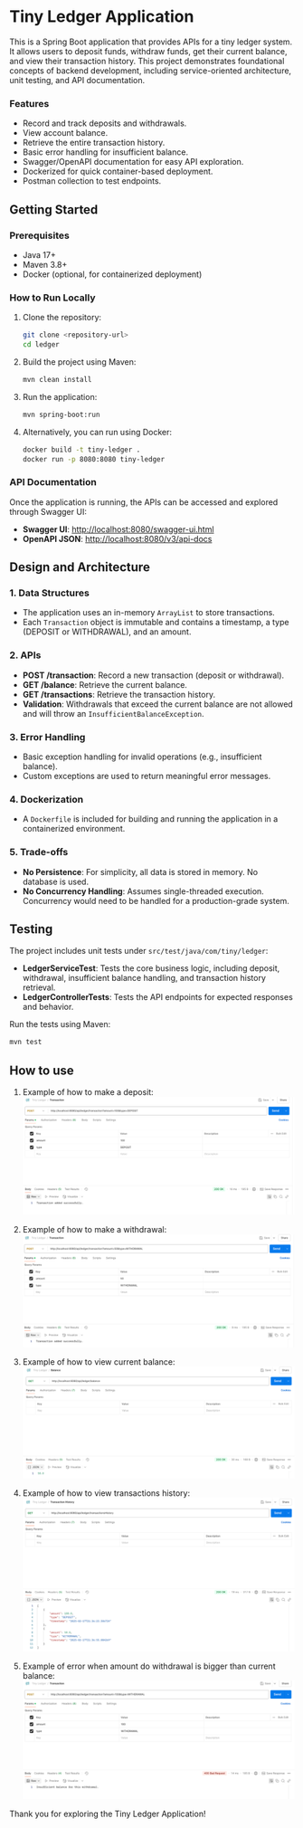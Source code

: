 # Tiny Ledger Application

This is a Spring Boot application that provides APIs for a tiny ledger system. It allows users to deposit funds, withdraw funds, get their current balance, and view their transaction history. 
This project demonstrates foundational concepts of backend development, including service-oriented architecture, unit testing, and API documentation.

### Features

- Record and track deposits and withdrawals.
- View account balance.
- Retrieve the entire transaction history.
- Basic error handling for insufficient balance.
- Swagger/OpenAPI documentation for easy API exploration.
- Dockerized for quick container-based deployment.
- Postman collection to test endpoints.

## Getting Started

### Prerequisites

- Java 17+
- Maven 3.8+
- Docker (optional, for containerized deployment)

### How to Run Locally

1. Clone the repository:

   ```bash
   git clone <repository-url>
   cd ledger
   ```

2. Build the project using Maven:

   ```bash
   mvn clean install
   ```

3. Run the application:

   ```bash
   mvn spring-boot:run
   ```

4. Alternatively, you can run using Docker:

   ```bash
   docker build -t tiny-ledger .
   docker run -p 8080:8080 tiny-ledger
   ```

### API Documentation

Once the application is running, the APIs can be accessed and explored through Swagger UI:

- **Swagger UI**: [http://localhost:8080/swagger-ui.html](http://localhost:8080/swagger-ui.html)
- **OpenAPI JSON**: [http://localhost:8080/v3/api-docs](http://localhost:8080/v3/api-docs)


## Design and Architecture

### 1. Data Structures

- The application uses an in-memory `ArrayList` to store transactions.
- Each `Transaction` object is immutable and contains a timestamp, a type (DEPOSIT or WITHDRAWAL), and an amount.

### 2. APIs

- **POST /transaction**: Record a new transaction (deposit or withdrawal).
- **GET /balance**: Retrieve the current balance.
- **GET /transactions**: Retrieve the transaction history.
- **Validation**: Withdrawals that exceed the current balance are not allowed and will throw an `InsufficientBalanceException`.

### 3. Error Handling

- Basic exception handling for invalid operations (e.g., insufficient balance).
- Custom exceptions are used to return meaningful error messages.

### 4. Dockerization

- A `Dockerfile` is included for building and running the application in a containerized environment.

### 5. Trade-offs

- **No Persistence**: For simplicity, all data is stored in memory. No database is used.
- **No Concurrency Handling**: Assumes single-threaded execution. Concurrency would need to be handled for a production-grade system.

## Testing

The project includes unit tests under `src/test/java/com/tiny/ledger`:

- **LedgerServiceTest**: Tests the core business logic, including deposit, withdrawal, insufficient balance handling, and transaction history retrieval.
- **LedgerControllerTests**: Tests the API endpoints for expected responses and behavior.

Run the tests using Maven:

```bash
mvn test
```

## How to use

1. Example of how to make a deposit:
![img_1.png](img_1.png)

2. Example of how to make a withdrawal:
![img_2.png](img_2.png)

3. Example of how to view current balance:
![img_3.png](img_3.png)

4. Example of how to view transactions history:
![img_4.png](img_4.png)

5. Example of error when amount do withdrawal is bigger than current balance:
![img.png](img.png)


Thank you for exploring the Tiny Ledger Application!
